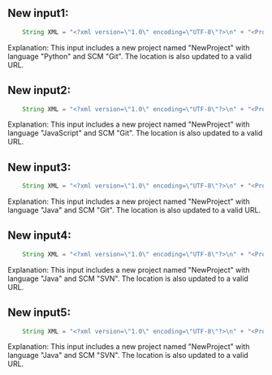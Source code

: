 ## New input1:
```java
    String XML = "<?xml version=\"1.0\" encoding=\"UTF-8\"?>\n" + "<Projects>\n" + "  <underscore-java language=\"Java\" scm=\"SVN\">\n" + "    <Location type=\"URL\">https://github.com/javadev/underscore-java/</Location>\n" + "  </underscore-java>\n" + "  <JetS3t language=\"Java\" scm=\"CVS\">\n" + "    <Location type=\"URL\">https://jets3t.s3.amazonaws.com/index.html</Location>\n" + "  </JetS3t>\n" + "  <NewProject language=\"Python\" scm=\"Git\">\n" + "    <Location type=\"URL\">https://github.com/newproject/newproject/</Location>\n" + "  </NewProject>\n" + "</Projects>";
```
Explanation: This input includes a new project named "NewProject" with language "Python" and SCM "Git". The location is also updated to a valid URL.

## New input2:
```java
    String XML = "<?xml version=\"1.0\" encoding=\"UTF-8\"?>\n" + "<Projects>\n" + "  <underscore-java language=\"Java\" scm=\"SVN\">\n" + "    <Location type=\"URL\">https://github.com/javadev/underscore-java/</Location>\n" + "  </underscore-java>\n" + "  <JetS3t language=\"Java\" scm=\"CVS\">\n" + "    <Location type=\"URL\">https://jets3t.s3.amazonaws.com/index.html</Location>\n" + "  </JetS3t>\n" + "  <NewProject language=\"JavaScript\" scm=\"Git\">\n" + "    <Location type=\"URL\">https://github.com/newproject/newproject/</Location>\n" + "  </NewProject>\n" + "</Projects>";
```
Explanation: This input includes a new project named "NewProject" with language "JavaScript" and SCM "Git". The location is also updated to a valid URL.

## New input3:
```java
    String XML = "<?xml version=\"1.0\" encoding=\"UTF-8\"?>\n" + "<Projects>\n" + "  <underscore-java language=\"Java\" scm=\"SVN\">\n" + "    <Location type=\"URL\">https://github.com/javadev/underscore-java/</Location>\n" + "  </underscore-java>\n" + "  <JetS3t language=\"Java\" scm=\"CVS\">\n" + "    <Location type=\"URL\">https://jets3t.s3.amazonaws.com/index.html</Location>\n" + "  </JetS3t>\n" + "  <NewProject language=\"Java\" scm=\"Git\">\n" + "    <Location type=\"URL\">https://github.com/newproject/newproject/</Location>\n" + "  </NewProject>\n" + "</Projects>";
```
Explanation: This input includes a new project named "NewProject" with language "Java" and SCM "Git". The location is also updated to a valid URL.

## New input4:
```java
    String XML = "<?xml version=\"1.0\" encoding=\"UTF-8\"?>\n" + "<Projects>\n" + "  <underscore-java language=\"Java\" scm=\"SVN\">\n" + "    <Location type=\"URL\">https://github.com/javadev/underscore-java/</Location>\n" + "  </underscore-java>\n" + "  <JetS3t language=\"Java\" scm=\"CVS\">\n" + "    <Location type=\"URL\">https://jets3t.s3.amazonaws.com/index.html</Location>\n" + "  </JetS3t>\n" + "  <NewProject language=\"Java\" scm=\"SVN\">\n" + "    <Location type=\"URL\">https://github.com/newproject/newproject/</Location>\n" + "  </NewProject>\n" + "</Projects>";
```
Explanation: This input includes a new project named "NewProject" with language "Java" and SCM "SVN". The location is also updated to a valid URL.

## New input5:
```java
    String XML = "<?xml version=\"1.0\" encoding=\"UTF-8\"?>\n" + "<Projects>\n" + "  <underscore-java language=\"Java\" scm=\"SVN\">\n" + "    <Location type=\"URL\">https://github.com/javadev/underscore-java/</Location>\n" + "  </underscore-java>\n" + "  <JetS3t language=\"Java\" scm=\"CVS\">\n" + "    <Location type=\"URL\">https://jets3t.s3.amazonaws.com/index.html</Location>\n" + "  </JetS3t>\n" + "  <NewProject language=\"Java\" scm=\"SVN\">\n" + "    <Location type=\"URL\">https://github.com/newproject/newproject/</Location>\n" + "  </NewProject>\n" + "</Projects>";
```
Explanation: This input includes a new project named "NewProject" with language "Java" and SCM "SVN". The location is also updated to a valid URL.
